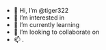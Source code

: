 - 👋 Hi, I’m @tiger322 
- 👀 I’m interested in 
- 🌱 I’m currently learning 
- 💞️ I’m looking to collaborate on 
- 📫 .
<!---
tiger322/tiger322 is a ✨ special ✨ repository because its `README.md` (this file) appears on your GitHub profile.
You can click the Preview link to take a look at your changes.
--->
